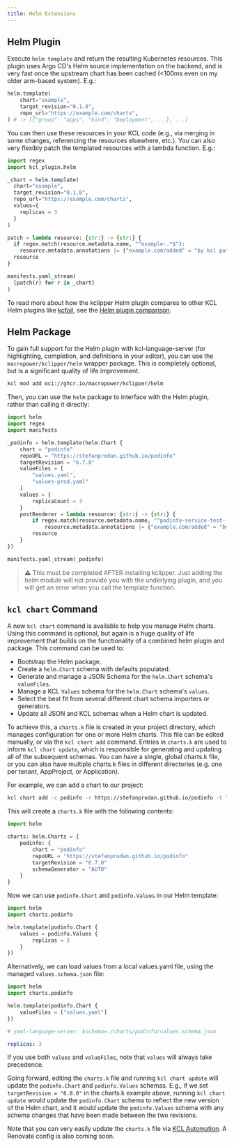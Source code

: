 ```yaml
---
title: Helm Extensions
---
```


## Helm Plugin

Execute `helm template` and return the resulting Kubernetes resources. This plugin uses Argo CD's Helm source implementation on the backend, and is very fast once the upstream chart has been cached (<100ms even on my older arm-based system). E.g.:

```py
helm.template(
    chart="example",
    target_revision="0.1.0",
    repo_url="https://example.com/charts",
) # -> [{"group": "apps", "kind": "Deployment", ...}, ...]
```

You can then use these resources in your KCL code (e.g., via merging in some changes, referencing the resources elsewhere, etc.). You can also very flexibly patch the templated resources with a lambda function. E.g.:

```py
import regex
import kcl_plugin.helm

_chart = helm.template(
  chart="example",
  target_revision="0.1.0",
  repo_url="https://example.com/charts",
  values={
    replicas = 3
  }
)

patch = lambda resource: {str:} -> {str:} {
  if regex.match(resource.metadata.name, "^example-.*$"):
    resource.metadata.annotations |= {"example.com/added" = "by kcl patch"}
  resource
}

manifests.yaml_stream(
  [patch(r) for r in _chart]
)
```

To read more about how the kclipper Helm plugin compares to other KCL Helm plugins like [kcfoil](https://github.com/cakehappens/kcfoil), see the [Helm plugin comparison](docs/comparison.md).

## Helm Package

To gain full support for the Helm plugin with kcl-language-server (for highlighting, completion, and definitions in your editor), you can use the `macropower/kclipper/helm` wrapper package. This is completely optional, but is a significant quality of life improvement.

```sh
kcl mod add oci://ghcr.io/macropower/kclipper/helm
```

Then, you can use the `helm` package to interface with the Helm plugin, rather than calling it directly:

```py
import helm
import regex
import manifests

_podinfo = helm.template(helm.Chart {
    chart = "podinfo"
    repoURL = "https://stefanprodan.github.io/podinfo"
    targetRevision = "6.7.0"
    valueFiles = [
        "values.yaml",
        "values-prod.yaml"
    ]
    values = {
        replicaCount = 3
    }
    postRenderer = lambda resource: {str:} -> {str:} {
        if regex.match(resource.metadata.name, "^podinfo-service-test-.*$"):
            resource.metadata.annotations |= {"example.com/added" = "by kcl patch"}
        resource
    }
})

manifests.yaml_stream(_podinfo)
```

> :warning: This must be completed AFTER installing kclipper. Just adding the helm module will not provide you with the underlying plugin, and you will get an error when you call the template function.

## `kcl chart` Command

A new `kcl chart` command is available to help you manage Helm charts. Using this command is optional, but again is a huge quality of life improvement that builds on the functionality of a combined helm plugin and package. This command can be used to:

- Bootstrap the Helm package.
- Create a `helm.Chart` schema with defaults populated.
- Generate and manage a JSON Schema for the `helm.Chart` schema's `valueFiles`.
- Manage a KCL `Values` schema for the `helm.Chart` schema's `values`.
- Select the best fit from several different chart schema importers or generators.
- Update all JSON and KCL schemas when a Helm chart is updated.

To achieve this, a `charts.k` file is created in your project directory, which manages configuration for one or more Helm charts. This file can be edited manually, or via the `kcl chart add` command. Entries in `charts.k` are used to inform `kcl chart update`, which is responsible for generating and updating all of the subsequent schemas. You can have a single, global charts.k file, or you can also have multiple charts.k files in different directories (e.g. one per tenant, AppProject, or Application).

For example, we can add a chart to our project:

```bash
kcl chart add -c podinfo -r https://stefanprodan.github.io/podinfo -t "6.7.0"
```

This will create a `charts.k` file with the following contents:

```py
import helm

charts: helm.Charts = {
    podinfo: {
        chart = "podinfo"
        repoURL = "https://stefanprodan.github.io/podinfo"
        targetRevision = "6.7.0"
        schemaGenerator = "AUTO"
    }
}
```

Now we can use `podinfo.Chart` and `podinfo.Values` in our Helm template:

```py
import helm
import charts.podinfo

helm.template(podinfo.Chart {
    values = podinfo.Values {
        replicas = 3
    }
})
```

Alternatively, we can load values from a local values.yaml file, using the managed `values.schema.json` file:

```py
import helm
import charts.podinfo

helm.template(podinfo.Chart {
    valueFiles = ["values.yaml"]
})
```

```yaml
# yaml-language-server: $schema=./charts/podinfo/values.schema.json

replicas: 3
```

If you use both `values` and `valueFiles`, note that `values` will always take precedence.

Going forward, editing the `charts.k` file and running `kcl chart update` will update the `podinfo.Chart` and `podinfo.Values` schemas. E.g., if we set `targetRevision = "6.8.0"` in the charts.k example above, running `kcl chart update` would update the `podinfo.Chart` schema to reflect the new version of the Helm chart, and it would update the `podinfo.Values` schema with any schema changes that have been made between the two revisions.

Note that you can very easily update the `charts.k` file via [KCL Automation](https://www.kcl-lang.io/docs/user_docs/guides/automation). A Renovate config is also coming soon.
